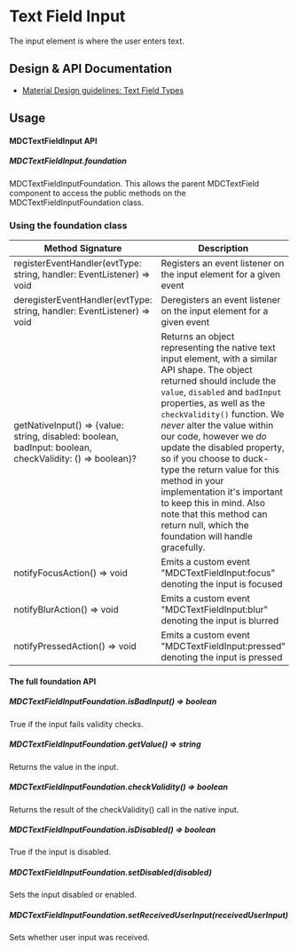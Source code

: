 <!--docs:
title: "Text Field Input"
layout: detail
section: components
excerpt: "The input element is where the user enters text"
iconId: input
path: /catalog/input-controls/text-fields/input/
-->

# Text Field Input

The input element is where the user enters text.

## Design & API Documentation

<ul class="icon-list">
  <li class="icon-list-item icon-list-item--spec">
    <a href="https://material.io/guidelines/components/text-fields.html#text-fields-field-types">Material Design guidelines: Text Field Types</a>
  </li>
</ul>


## Usage

#### MDCTextFieldInput API

##### MDCTextFieldInput.foundation

MDCTextFieldInputFoundation. This allows the parent MDCTextField component to access the public methods on the MDCTextFieldInputFoundation class.

### Using the foundation class


Method Signature | Description
--- | ---
registerEventHandler(evtType: string, handler: EventListener) => void | Registers an event listener on the input element for a given event
deregisterEventHandler(evtType: string, handler: EventListener) => void | Deregisters an event listener on the input element for a given event
getNativeInput() => {value: string, disabled: boolean, badInput: boolean, checkValidity: () => boolean}? | Returns an object representing the native text input element, with a similar API shape. The object returned should include the `value`, `disabled` and `badInput` properties, as well as the `checkValidity()` function. We _never_ alter the value within our code, however we _do_ update the disabled property, so if you choose to duck-type the return value for this method in your implementation it's important to keep this in mind. Also note that this method can return null, which the foundation will handle gracefully.
notifyFocusAction() => void | Emits a custom event "MDCTextFieldInput:focus" denoting the input is focused
notifyBlurAction() => void | Emits a custom event "MDCTextFieldInput:blur" denoting the input is blurred
notifyPressedAction() => void | Emits a custom event "MDCTextFieldInput:pressed" denoting the input is pressed

#### The full foundation API

##### MDCTextFieldInputFoundation.isBadInput() => boolean

True if the input fails validity checks.

##### MDCTextFieldInputFoundation.getValue() => string

Returns the value in the input.

##### MDCTextFieldInputFoundation.checkValidity() => boolean

Returns the result of the checkValidity() call in the native input.

##### MDCTextFieldInputFoundation.isDisabled() => boolean

True if the input is disabled.

##### MDCTextFieldInputFoundation.setDisabled(disabled)

Sets the input disabled or enabled.

##### MDCTextFieldInputFoundation.setReceivedUserInput(receivedUserInput)

Sets whether user input was received.